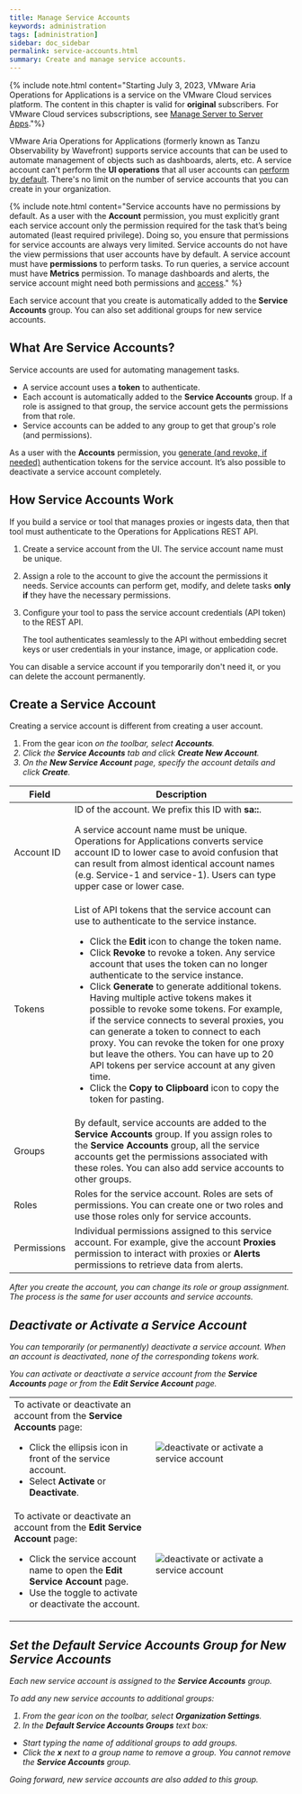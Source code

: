 ```yaml
---
title: Manage Service Accounts
keywords: administration
tags: [administration]
sidebar: doc_sidebar
permalink: service-accounts.html
summary: Create and manage service accounts.
---
```


{% include note.html content="Starting July 3, 2023, VMware Aria Operations for Applications is a service on the VMware Cloud services platform. The content in this chapter is valid for **original** subscribers. For VMware Cloud services subscriptions, see [Manage Server to Server Apps](csp_server_to_server_apps.html)."%}

VMware Aria Operations for Applications (formerly known as Tanzu Observability by Wavefront) supports service accounts that can be used to automate management of objects such as dashboards, alerts, etc. A service account can't perform the **UI operations** that all user accounts can [perform by default](user-accounts.html#what-can-a-new-user-do). There's no limit on the number of service accounts that you can create in your organization. 

{% include note.html content="Service accounts have no permissions by default. As a user with the **Account** permission, you must explicitly grant each service account only the permission required for the task that’s being automated (least required privilege). Doing so, you ensure that permissions for service accounts are always very limited. Service accounts do not have the view permissions that user accounts have by default. A service account must have **permissions** to perform tasks. To run queries, a service account must have **Metrics** permission. To manage dashboards and alerts, the service account might need both permissions and [access](access.html)." %}

Each service account that you create is automatically added to the **Service Accounts** group. You can also set additional groups for new service accounts.

## What Are Service Accounts?

Service accounts are used for automating management tasks.

* A service account uses a **token** to authenticate.
* Each account is automatically added to the **Service Accounts** group. If a role is assigned to that group, the service account gets the permissions from that role.
* Service accounts can be added to any group to get that group's role (and permissions).

As a user with the **Accounts** permission, you [generate (and revoke, if needed)](api_tokens.html#generate-and-manage-the-api-tokens-for-a-service-account) authentication tokens for the service account. It’s also possible to deactivate a service account completely. 

## How Service Accounts Work

If you build a service or tool that manages proxies or ingests data, then that tool must authenticate to the Operations for Applications REST API.

1. Create a service account from the UI. The service account name must be unique.
2. Assign a role to the account to give the account the permissions it needs. Service accounts can perform get, modify, and delete tasks **only if** they have the necessary permissions.
3. Configure your tool to pass the service account credentials (API token) to the REST API.

   The tool authenticates seamlessly to the API without embedding secret keys or user credentials in your instance, image, or application code.

You can disable a service account if you temporarily don't need it, or you can delete the account permanently.


## Create a Service Account

Creating a service account is different from creating a user account.

1. From the gear icon <i class="fa fa-cog"/> on the toolbar, select **Accounts**.
2. Click the **Service Accounts** tab and click **Create New Account**.
3. On the **New Service Account** page, specify the account details and click **Create**.

<table style="width: 100%;">
<tbody>
<thead>
<tr><th width="15%">Field</th><th width="85%">Description</th></tr>
</thead>
<tr>
<td>
Account ID</td>
<td>ID of the account. We prefix this ID with <strong>sa::</strong>. <p>A service account name must be unique. Operations for Applications converts service account ID to lower case to avoid confusion that can result from almost identical account names (e.g. Service-1 and service-1). Users can type upper case or lower case. </p> </td>
</tr>
<tr>
<td>
Tokens</td>
<td>List of API tokens that the service account can use to authenticate to the service instance.
<ul><li>Click the <strong>Edit</strong> icon to change the token name. </li>
<li>Click <strong>Revoke</strong> to revoke a token. Any service account that uses the token can no longer authenticate to the service instance. </li>
<li>Click <strong>Generate</strong> to generate additional tokens. Having multiple active tokens makes it possible to revoke some tokens. For example, if the service connects to several proxies, you can generate a token to connect to each proxy. You can revoke the token for one proxy but leave the others. You can have up to 20 API tokens per service account at any given time.</li>
<li>Click the <strong>Copy to Clipboard</strong> icon to copy the token for pasting.</li>
</ul></td>
</tr>
<tr>
<td>
Groups</td>
<td>By default, service accounts are added to the <strong>Service Accounts</strong> group. If you assign roles to the <strong>Service Accounts</strong> group, all the service accounts get the permissions associated with these roles. You can also add service accounts to other groups. </td></tr>
<tr>
<td>Roles</td>
<td>Roles for the service account. Roles are sets of permissions. You can create one or two roles and use those roles only for service accounts. </td></tr>
<tr>
<td>Permissions</td>
<td>Individual permissions assigned to this service account. For example, give the account <strong>Proxies</strong> permission to interact with proxies or <strong>Alerts</strong> permissions to retrieve data from alerts. </td>
</tr>
</tbody>
</table>

After you create the account, you can change its role or group assignment. The process is the same for user accounts and service accounts.


## Deactivate or Activate a Service Account

You can temporarily (or permanently) deactivate a service account. When an account is deactivated, none of the corresponding tokens work.

You can activate or deactivate a service account from the **Service Accounts** page or from the **Edit Service Account** page.

<table style="width: 100%;">
<tbody>
<tr>
<td width="50%">
To activate or deactivate an account from the <strong>Service Accounts</strong> page:
<ul><li>Click the ellipsis icon in front of the service account. </li>
<li>Select <strong>Activate</strong> or <strong>Deactivate</strong>.</li>
</ul></td>
<td width="50%"><img src="/images/sa_deactivate_multi.png" alt="deactivate or activate a service account"/></td>
</tr>
<tr>
<td width="50%">
To activate or deactivate an account from the <strong>Edit Service Account</strong> page:
<ul><li>Click the service account name to open the <strong>Edit Service Account</strong> page. </li>
<li>Use the toggle to activate or deactivate the account.</li>
</ul></td>
<td width="50%"><img src="/images/sa_deactivate.png" alt="deactivate or activate a service account"/></td>
</tr>
</tbody>
</table>

## Set the Default Service Accounts Group for New Service Accounts

Each new service account is assigned to the **Service Accounts** group.

To add any new service accounts to additional groups:

1. From the gear icon <i class="fa fa-cog"/> on the toolbar, select **Organization Settings**.
2. In the **Default Service Accounts Groups** text box:
  * Start typing the name of additional groups to add groups.
  * Click the **x** next to a group name to remove a group. You cannot remove the **Service Accounts** group.

Going forward, new service accounts are also added to this group.

